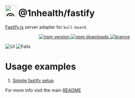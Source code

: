 # <img alt="@1nhealth" src="https://raw.githubusercontent.com/felixmosh/bull-board/master/packages/ui/src/static/images/logo.svg" width="35px" /> @1nhealth/fastify 

[Fastify.js](https://www.fastify.io/) server adapter for `bull-board`.

<p align="center">
  <a href="https://www.npmjs.com/package/@1nhealth/fastify">
    <img alt="npm version" src="https://img.shields.io/npm/v/@1nhealth/fastify">
  </a>
  <a href="https://www.npmjs.com/package/bull-board">
    <img alt="npm downloads" src="https://img.shields.io/npm/dw/bull-board">
  </a>
  <a href="https://github.com/vcapretz/bull-board/blob/master/LICENSE">
    <img alt="licence" src="https://img.shields.io/github/license/vcapretz/bull-board">
  </a>
<p>

![UI](https://raw.githubusercontent.com/felixmosh/bull-board/master/screenshots/shot.png)
![Fails](https://raw.githubusercontent.com/felixmosh/bull-board/master/screenshots/fails.png)

# Usage examples
1. [Simple fastify setup](https://github.com/felixmosh/bull-board/tree/master/examples/with-fastify)


For more info visit the main [README](https://github.com/felixmosh/bull-board#readme)
